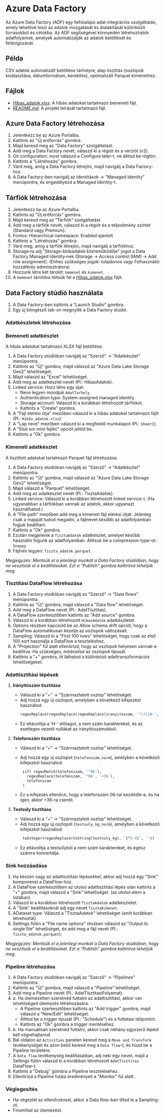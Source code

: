 # Azure Data Factory

Az Azure Data Factory (ADF) egy felhőalapú adat-integrációs szolgáltatás, amely lehetővé teszi az adatok mozgatását és átalakítását különböző forrásokból és célokba. Az ADF segítségével könnyedén létrehozhatók adatfolyamok, amelyek automatizálják az adatok betöltését és feldolgozását.

## Példa

CSV adatok automatizált betöltése tárhelyre, alap tisztítás (oszlopok kiválasztása, dátumformátum, kerekítés), optimalizált Parquet kimenethez.

## Fájlok

- [Hibas_adatok.xlsx](Hibas_adatok.xlsx): A hibás adatokat tartalmazó bemeneti fájl.
- [README.md](README.md): A projekt leírását tartalmazó fájl.

## Azure Data Factory létrehozása

1. Jelentkezz be az Azure Portalba.
2. Kattints az "Új erőforrás" gombra.
3. Majd keresd meg az "Data Factory" szolgáltatást.
4. Add meg a Data Factory nevét, válaszd ki a régiót és a verziót (v2).
5. Git configuration: most válaszd a Configure later-t, ne állítsd be rögtön.
6. Kattints a "Létrehozás" gombra.
7. Várd meg, amíg a Data Factory létrejön, majd navigálj a Data Factory-hoz.
8. A Data Factory-ben navigálj az Identitások → "Managed Identity" menüpontra, és engedélyezd a Managed Identity-t.

## Tárfiók létrehozása

1. Jelentkezz be az Azure Portalba.
2. Kattints az "Új erőforrás" gombra.
3. Majd keresd meg az "Tárfiók" szolgáltatást.
4. Add meg a tárfiók nevét, válaszd ki a régiót és a teljesítmény szintet (Standard vagy Premium).
5. Fontos: Hierarchical namespace: Enabled ajánlott
6. Kattints a "Létrehozás" gombra.
7. Várd meg, amíg a tárfiók létrejön, majd navigálj a tárfiókhoz.
8. Storage‑ra adj "Storage-blobadatok közreműködője" jogot a Data Factory Managed Identity‑nek (Storage → Access control (IAM) → Add role assignment). (Ehhez szükséges jogok: tulajdonos vagy Felhasználói hozzáférés adminisztrátora)
9. Hozzunk létre két tárolót: `bemenet` és `kimenet`.
10. A `bemenet` tárolóba töltsük fel a [Hibas_adatok.xlsx](Hibas_adatok.xlsx) fájlt.

## Data Factory stúdió használata

1. A Data Factory-ben kattints a "Launch Studio" gombra.
2. Egy új böngésző tab-on megnyílik a Data Factory stúdió.

### Adatkészletek létrehozása

### Bemeneti adatkészlet

A hibás adatokat tartalmazó XLSX fájl betöltése.

1. A Data Factory stúdióban navigálj az "Szerző" → "Adatkészlet" menüpontra.
2. Kattints az "Új" gombra, majd válaszd az "Azure Data Lake Storage Gen2" lehetőséget.
3. Majd válaszd az "Excel" lehetőséget.
4. Add meg az adatkészlet nevét (Pl.: HibasAdatok).
5. Linked service: Hozz létre egy újat:
   - Neve legyen mondjuk `AdatTarhely`
   - Authentication type: System-assigned managed identity
   - Storage account: Válaszd ki a korábban létrehozott tárfiókot.
   - Kattints a "Create" gombra.
6. A "Fájl elérési útja" mezőben válaszd ki a hibás adatokat tartalmazó fájlt (Pl.: `Hibás_adatok.xlsx`).
7. A "Lap neve" mezőben válaszd ki a megfelelő munkalapot (Pl.: `Sheet1`).
8. A "Első sor mint fejléc" opciót jelöld be.
9. Kattints a "Ok" gombra.

### Kimeneti adatkészlet

A tisztított adatokat tartalmazó Parquet fájl létrehozása.

1. A Data Factory stúdióban navigálj az "Szerző" → "Adatkészlet" menüpontra.
2. Kattints az "Új" gombra, majd válaszd az "Azure Data Lake Storage Gen2" lehetőséget.
3. Majd válaszd a "Parquet" lehetőséget.
4. Add meg az adatkészlet nevét (Pl.: TisztaAdatok).
5. Linked service: Válaszd ki a korábban létrehozott linked service-t. (Ha ugyanabban a tárfiókban vannak az adatok, akkor ugyanazt használhatod.)
6. A "File path" mezőben add meg a kimeneti fájl elérési útját. Jelenleg csak a mappát tudod megadni, a fájlnevet később az adatfolyamban fogjuk beállítani.
7. Kattints a "Ok" gombra.
8. Ezután megjelenik a `TisztaAdatok` adatkészlet, amelyet később használni fogunk az adatfolyamban. Állítsuk be a compression type-ot: `Snappy`
9. Fájlnév legyen: `Tiszta_adatok.parquet`

_Megjegyzés: Mentsük el a jelenlegi munkát a Data Factory stúdióban, hogy ne veszítsük el a beállításokat. Ezt a "Publish" gombra kattintva tehetjük meg._

### Tisztítási DataFlow létrehozása

1. A Data Factory stúdióban navigálj az "Szerző" → "Data flows" menüpontra.
2. Kattints az "Új" gombra, majd válaszd a "Data flow" lehetőséget.
3. Add meg a DataFlow nevét (Pl.: AdatTisztitas).
4. A DataFlow szerkesztőben kattints az "Add source" gombra.
5. Válaszd ki a korábban létrehozott `HibasAdatok` adatkészletet.
6. Options részben kapcsold be az Allow schema drift opciót, hogy a DataFlow automatikusan kezelje az oszlopok változásait.
7. Sampling: Válaszd ki a "First 100 rows" lehetőséget, hogy csak az első 100 sort használja a DataFlow a teszteléshez.
8. A "Projection" fül alatt ellenőrizd, hogy az oszlopok helyesen vannak-e beállítva. Ha szükséges, módosítsd az oszlopok típusát.
9. Kattints a "+" gombra, itt láthatod a különböző adattranszformációs lehetőségeket.

### Adattisztítási lépések

1. **Irányítószám tisztítása**

   - Válaszd ki a "+" → "Származtatott oszlop" lehetőséget.
   - Adj hozzá egy új oszlopot, amelyben a következő kifejezést használod:
     ```sql
     regexReplace(regexReplace(regexReplace(iranyitoszam, '^(?i)H-', ''),'[^0-9]', ''),'^0+', '')
     ```
   - Ez eltávolítja a 'H-' előtagot, a nem szám karaktereket, és az esetleges vezető nullákat az irányítószámokból.

2. **Telefonszám tisztítása**

   - Válaszd ki a "+" → "Származtatott oszlop" lehetőséget.
   - Adj hozzá egy új oszlopot (`telefonszam_norm`), amelyben a következő kifejezést használod:

     ```sql
      iif( regexMatch(telefonszam, '^06'),
        regexReplace(telefonszam, '^06', '+36'),
        telefonszam
      )
     ```

   - Ez a kifejezés ellenőrzi, hogy a telefonszám 06-tal kezdődik-e, és ha igen, akkor +36-ra cseréli.

3. **Testsúly tisztítása**
   - Válaszd ki a "+" → "Származtatott oszlop" lehetőséget.
   - Adj hozzá egy új oszlopot (`testsuly_kg_norm`), amelyben a következő kifejezést használod:
     ```sql
      toInteger(regexReplace(toString(testsuly_kg), `[^0-9]`, ''))
     ```
   - Ez eltávolítja a testsúlyból a nem szám karaktereket, és egész számra konvertálja.

### Sink hozzáadása

1. Ha készen vagy az adattisztítási lépésekkel, akkor adj hozzá egy "Sink" komponenst a DataFlow-hoz.
2. A DataFlow szerkesztőben az utolsó adattisztítási lépés után kattints a "+" gombra, majd válaszd a "Sink" lehetőséget. (az utolsó elem a listában)
3. Válaszd ki a korábban létrehozott `TisztaAdatok` adatkészletet.
4. A "Sink" beállításoknál adj egy nevet `TisztaKimenet`.
5. ADataset type: Válaszd a "TisztaAdatok" lehetőséget (amit korábban létrehoztál).
6. Settings fülön a "File name options" részben válaszd az "Output to single file" lehetőséget, és add meg a fájl nevét (Pl.: `Tiszta_adatok.parquet`).

_Megjegyzés: Mentsük el a jelenlegi munkát a Data Factory stúdióban, hogy ne veszítsük el a beállításokat. Ezt a "Publish" gombra kattintva tehetjük meg._

### Pipeline létrehozása

1. A Data Factory stúdióban navigálj az "Szerző" → "Pipelines" menüpontra.
2. Kattints az "Új" gombra, majd válaszd a "Pipeline" lehetőséget.
3. Add meg a Pipeline nevét (Pl.: AdatTisztitasiFolyamat).
4. a. Ha ütemezetten szeretnéd futtatni az adattisztítást, akkor van lehetőséged ütemezés létrehozására:
   - A Pipeline szerkesztőben kattints az "Add trigger" gombra, majd válaszd a "New/Edit" lehetőséget.
   - Állítsd be a trigger típusát (Pl.: "Schedule") és a futtatási időpontot.
   - Kattints az "Ok" gombra a trigger mentéséhez.
5. b. Ha manuálisan szeretnéd futtatni, akkor csak néhány egyszerű lépést kell végrehajtanod
6. Bal oldalon az `Activities` panelen keresd meg a `Move and Transform` tevékenységet és azon belül keresd meg a `Data flow`-t, és húzd be a Pipeline területére.
7. A `Data flow` tevékenység beállításaiban, adj neki egy nevet, majd a Settings fülön válaszd ki a korábban létrehozott `AdatTisztitas` DataFlow-t.
8. Kattints a "Debug" gombra a Pipeline teszteléséhez.
9. Ellenőrizd a Pipeline futási eredményeit a "Monitor" fül alatt.

### Véglegesítés

- Ha végeztél az ellenőrzéssel, akkor a Data flow-ban tiltsd le a Sampling-ot.
- Finomítsd az ütemezést.
